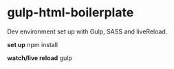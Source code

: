 # gulp-html-boilerplate
Dev environment set up with Gulp, SASS and liveReload.

**set up**
npm install

**watch/live reload**
gulp
